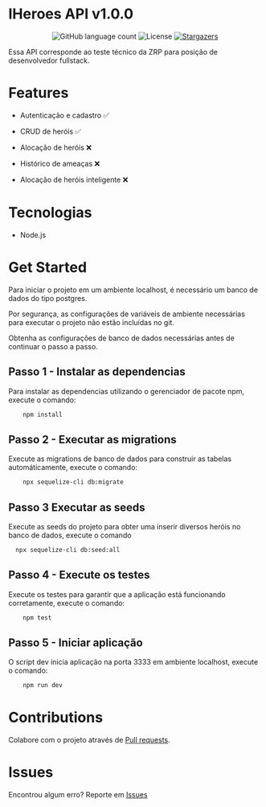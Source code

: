 # IHeroes API v1.0.0

<p align="center">
  <img alt="GitHub language count" src="https://img.shields.io/github/languages/count/ritecsuy-ariel/iheroes-backend?color=%2304D361">

  <img alt="License" src="https://img.shields.io/badge/license-MIT-%2304D361">

  <a href="https://github.com/ritecsuy-ariel/iheroes-backend/stargazers">
    <img alt="Stargazers" src="https://img.shields.io/github/stars/ritecsuy-ariel/iheroes-backend?style=social">
  </a>
</p>

Essa API corresponde ao teste técnico da ZRP para posição de desenvolvedor fullstack. 

# Features

- Autenticação e cadastro ✅

- CRUD de heróis ✅

- Alocação de heróis ❌

- Histórico de ameaças ❌

- Alocação de heróis inteligente ❌

# Tecnologias

- Node.js

# Get Started

Para iniciar o projeto em um ambiente localhost, é necessário um banco de dados do tipo postgres.

Por segurança, as configurações de variáveis de ambiente necessárias para executar o projeto não estão incluídas no git.

Obtenha as configurações de banco de dados necessárias antes de continuar o passo a passo.

## Passo 1 - Instalar as dependencias

Para instalar as dependencias utilizando o gerenciador de pacote npm, execute o comando:

```sh
    npm install
```

## Passo 2 - Executar as migrations 

Execute as migrations de banco de dados para construir as tabelas automáticamente, execute o comando:

```sh
    npx sequelize-cli db:migrate
```

## Passo 3 Executar as seeds

Execute as seeds do projeto para obter uma inserir diversos heróis no banco de dados, execute o comando

```sh
  npx sequelize-cli db:seed:all
```

## Passo 4 - Execute os testes

Execute os testes para garantir que a aplicação está funcionando corretamente, execute o comando:

```sh
    npm test
```

## Passo 5 -  Iniciar aplicação

O script dev inicia aplicação na porta 3333 em ambiente localhost, execute o comando:

```sh
    npm run dev
```

# Contributions

Colabore com o projeto através de [Pull requests](https://github.com/ritecsuy-ariel/iheroes-backend/pulls).

# Issues

Encontrou algum erro? Reporte em [Issues](https://github.com/ritecsuy-ariel/iheroes-backend/issues)
